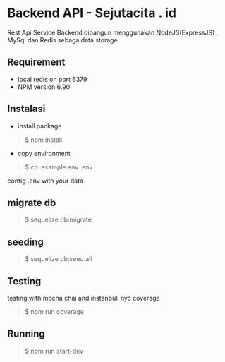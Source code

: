 # Backend API - Sejutacita . id
Rest Api Service Backend dibangun menggunakan NodeJS(ExpressJS) , MySql dan Redis sebaga data storage

## Requirement
- local redis on port 6379
- NPM version 6.90

## Instalasi
- install package
>  $ npm install
- copy environment
> $ cp .example.env .env

config .env with your data

## migrate db
> $ sequelize db:migrate

## seeding
>$ sequelize db:seed:all

## Testing
testing with mocha chai and instanbull nyc coverage
> $ npm run coverage

## Running
>$ npm run start-dev
